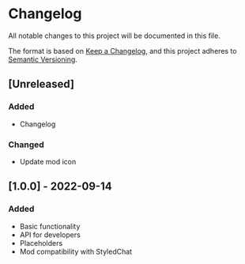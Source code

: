 # Changelog
All notable changes to this project will be documented in this file.

The format is based on [Keep a Changelog](https://keepachangelog.com/en/1.0.0/),
and this project adheres to [Semantic Versioning](https://semver.org/spec/v2.0.0.html).

## [Unreleased]
### Added
- Changelog
### Changed
- Update mod icon

## [1.0.0] - 2022-09-14
### Added
- Basic functionality
- API for developers
- Placeholders
- Mod compatibility with StyledChat
